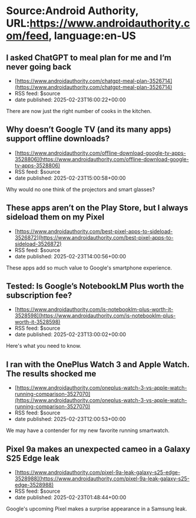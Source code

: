 # Source:Android Authority, URL:https://www.androidauthority.com/feed, language:en-US

## I asked ChatGPT to meal plan for me and I’m never going back
 - [https://www.androidauthority.com/chatgpt-meal-plan-3526714](https://www.androidauthority.com/chatgpt-meal-plan-3526714)
 - RSS feed: $source
 - date published: 2025-02-23T16:00:22+00:00

There are now just the right number of cooks in the kitchen.

## Why doesn’t Google TV (and its many apps) support offline downloads?
 - [https://www.androidauthority.com/offline-download-google-tv-apps-3528806](https://www.androidauthority.com/offline-download-google-tv-apps-3528806)
 - RSS feed: $source
 - date published: 2025-02-23T15:00:58+00:00

Why would no one think of the projectors and smart glasses?

## These apps aren’t on the Play Store, but I always sideload them on my Pixel
 - [https://www.androidauthority.com/best-pixel-apps-to-sideload-3526872](https://www.androidauthority.com/best-pixel-apps-to-sideload-3526872)
 - RSS feed: $source
 - date published: 2025-02-23T14:00:56+00:00

These apps add so much value to Google's smartphone experience.

## Tested: Is Google’s NotebookLM Plus worth the subscription fee?
 - [https://www.androidauthority.com/is-notebooklm-plus-worth-it-3528598](https://www.androidauthority.com/is-notebooklm-plus-worth-it-3528598)
 - RSS feed: $source
 - date published: 2025-02-23T13:00:02+00:00

Here's what you need to know.

## I ran with the OnePlus Watch 3 and Apple Watch. The results shocked me
 - [https://www.androidauthority.com/oneplus-watch-3-vs-apple-watch-running-comparison-3527070](https://www.androidauthority.com/oneplus-watch-3-vs-apple-watch-running-comparison-3527070)
 - RSS feed: $source
 - date published: 2025-02-23T12:00:53+00:00

We may have a contender for my new favorite running smartwatch.

## Pixel 9a makes an unexpected cameo in a Galaxy S25 Edge leak
 - [https://www.androidauthority.com/pixel-9a-leak-galaxy-s25-edge-3528988](https://www.androidauthority.com/pixel-9a-leak-galaxy-s25-edge-3528988)
 - RSS feed: $source
 - date published: 2025-02-23T01:48:44+00:00

Google's upcoming Pixel makes a surprise appearance in a Samsung leak.

